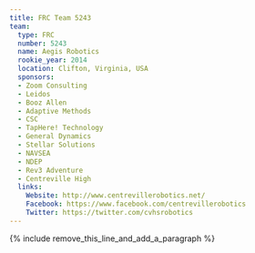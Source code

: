 ```yaml
---
title: FRC Team 5243
team:
  type: FRC
  number: 5243
  name: Aegis Robotics
  rookie_year: 2014
  location: Clifton, Virginia, USA
  sponsors:
  - Zoom Consulting
  - Leidos
  - Booz Allen
  - Adaptive Methods
  - CSC
  - TapHere! Technology
  - General Dynamics
  - Stellar Solutions
  - NAVSEA
  - NDEP
  - Rev3 Adventure
  - Centreville High
  links:
    Website: http://www.centrevillerobotics.net/
    Facebook: https://www.facebook.com/centrevillerobotics
    Twitter: https://twitter.com/cvhsrobotics
---
```


{% include remove_this_line_and_add_a_paragraph %}